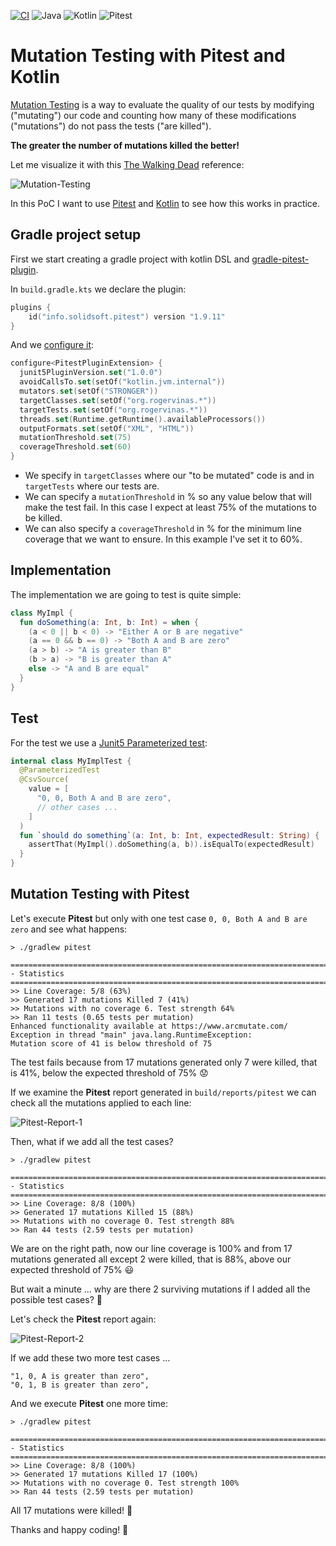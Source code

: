 [![CI](https://github.com/rogervinas/mutation-testing/actions/workflows/ci.yml/badge.svg)](https://github.com/rogervinas/mutation-testing/actions/workflows/ci.yml)
![Java](https://img.shields.io/badge/Java-21-blue?labelColor=black)
![Kotlin](https://img.shields.io/badge/Kotlin-2.0.10-blue?labelColor=black)
![Pitest](https://img.shields.io/badge/Pitest-1.15.0-blue?labelColor=black)

# Mutation Testing with Pitest and Kotlin

[Mutation Testing](https://en.wikipedia.org/wiki/Mutation_testing) is a way to evaluate the quality of our tests by modifying ("mutating") our code and counting how many of these modifications ("mutations") do not pass the tests ("are killed"). 

**The greater the number of mutations killed the better!**

Let me visualize it with this [The Walking Dead](https://www.imdb.com/title/tt1520211/) reference:

![Mutation-Testing](doc/mutation-testing.png)

In this PoC I want to use [Pitest](https://pitest.org/) and [Kotlin](https://kotlinlang.org/) to see how this works in practice.

## Gradle project setup

First we start creating a gradle project with kotlin DSL and [gradle-pitest-plugin](https://plugins.gradle.org/plugin/info.solidsoft.pitest).

In `build.gradle.kts` we declare the plugin:
```kotlin
plugins {
    id("info.solidsoft.pitest") version "1.9.11"
}
```

And we [configure it](https://github.com/szpak/gradle-pitest-plugin#plugin-configuration):
```kotlin
configure<PitestPluginExtension> {
  junit5PluginVersion.set("1.0.0")
  avoidCallsTo.set(setOf("kotlin.jvm.internal"))
  mutators.set(setOf("STRONGER"))
  targetClasses.set(setOf("org.rogervinas.*"))
  targetTests.set(setOf("org.rogervinas.*"))
  threads.set(Runtime.getRuntime().availableProcessors())
  outputFormats.set(setOf("XML", "HTML"))
  mutationThreshold.set(75)
  coverageThreshold.set(60)
}
```
* We specify in `targetClasses` where our "to be mutated" code is and in `targetTests` where our tests are.
* We can specify a `mutationThreshold` in % so any value below that will make the test fail. In this case I expect at least 75% of the mutations to be killed.
* We can also specify a `coverageThreshold` in % for the minimum line coverage that we want to ensure. In this example I've set it to 60%.

## Implementation

The implementation we are going to test is quite simple:
```kotlin
class MyImpl {
  fun doSomething(a: Int, b: Int) = when {
    (a < 0 || b < 0) -> "Either A or B are negative"
    (a == 0 && b == 0) -> "Both A and B are zero"
    (a > b) -> "A is greater than B"
    (b > a) -> "B is greater than A"
    else -> "A and B are equal"
  }
}
```

## Test

For the test we use a [Junit5 Parameterized test](https://junit.org/junit5/docs/current/user-guide/#writing-tests-parameterized-tests):
```kotlin
internal class MyImplTest {
  @ParameterizedTest
  @CsvSource(
    value = [
      "0, 0, Both A and B are zero",
      // other cases ...
    ]
  )
  fun `should do something`(a: Int, b: Int, expectedResult: String) {
    assertThat(MyImpl().doSomething(a, b)).isEqualTo(expectedResult)
  }
}
```

## Mutation Testing with Pitest

Let's execute **Pitest** but only with one test case `0, 0, Both A and B are zero` and see what happens:

```shell
> ./gradlew pitest

================================================================================
- Statistics
================================================================================
>> Line Coverage: 5/8 (63%)
>> Generated 17 mutations Killed 7 (41%)
>> Mutations with no coverage 6. Test strength 64%
>> Ran 11 tests (0.65 tests per mutation)
Enhanced functionality available at https://www.arcmutate.com/
Exception in thread "main" java.lang.RuntimeException:
Mutation score of 41 is below threshold of 75
```

The test fails because from 17 mutations generated only 7 were killed, that is 41%, below the expected threshold of 75% 😟

If we examine the **Pitest** report generated in `build/reports/pitest` we can check all the mutations applied to each line:

![Pitest-Report-1](doc/pitest-report-1.png)

Then, what if we add all the test cases?

```shell
> ./gradlew pitest

================================================================================
- Statistics
================================================================================
>> Line Coverage: 8/8 (100%)
>> Generated 17 mutations Killed 15 (88%)
>> Mutations with no coverage 0. Test strength 88%
>> Ran 44 tests (2.59 tests per mutation)
```

We are on the right path, now our line coverage is 100% and from 17 mutations generated all except 2 were killed, that is 88%, above our expected threshold of 75% 😃

But wait a minute ... why are there 2 surviving mutations if I added all the possible test cases? 🤔

Let's check the **Pitest** report again:

![Pitest-Report-2](doc/pitest-report-2.png)

If we add these two more test cases ...
```
"1, 0, A is greater than zero",
"0, 1, B is greater than zero",
```

And we execute **Pitest** one more time:

```shell
> ./gradlew pitest

================================================================================
- Statistics
================================================================================
>> Line Coverage: 8/8 (100%)
>> Generated 17 mutations Killed 17 (100%)
>> Mutations with no coverage 0. Test strength 100%
>> Ran 44 tests (2.59 tests per mutation)
```

All 17 mutations were killed! 🎉

Thanks and happy coding! 💙
